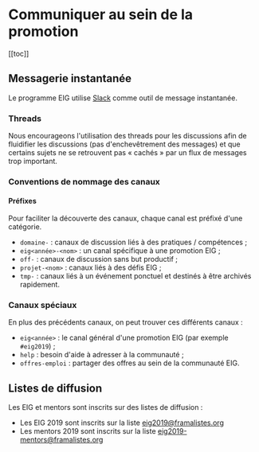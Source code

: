 # Communiquer au sein de la promotion

[[toc]]

## Messagerie instantanée

Le programme EIG utilise [Slack](https://eig-hq.slack.com) comme outil de message instantanée.

### Threads
Nous encourageons l'utilisation des threads pour les discussions afin de fluidifier les discussions (pas d'enchevêtrement des messages) et que certains sujets ne se retrouvent pas « cachés » par un flux de messages trop important.

### Conventions de nommage des canaux

#### Préfixes

Pour faciliter la découverte des canaux, chaque canal est préfixé d'une catégorie.

- `domaine-` : canaux de discussion liés à des pratiques / compétences ;
- `eig<année>-<nom>` : un canal spécifique à une promotion EIG ;
- `off-` : canaux de discussion sans but productif ;
- `projet-<nom>` : canaux liés à des défis EIG ;
- `tmp-` : canaux liés à un événement ponctuel et destinés à être archivés rapidement.

### Canaux spéciaux

En plus des précédents canaux, on peut trouver ces différents canaux :
- `eig<année>` : le canal général d'une promotion EIG (par exemple `#eig2019`) ;
- `help` : besoin d'aide à adresser à la communauté ;
- `offres-emploi` : partager des offres au sein de la communauté EIG.

## Listes de diffusion

Les EIG et mentors sont inscrits sur des listes de diffusion :

* Les EIG 2019 sont inscrits sur la liste [eig2019@framalistes.org](mailto:eig2019-mentors@framalistes.org)
* Les mentors 2019 sont inscrits sur la liste [eig2019-mentors@framalistes.org](mailto:eig2019-mentors@framalistes.org)
